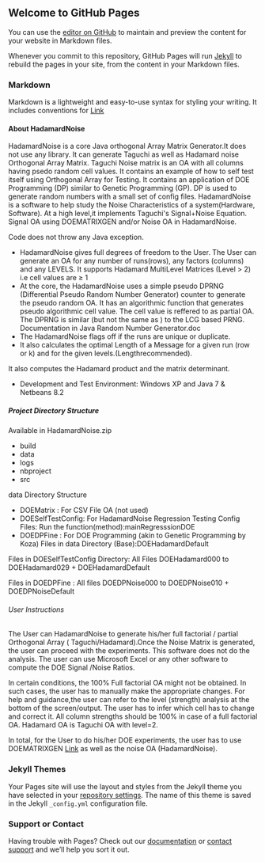 ## Welcome to GitHub Pages

You can use the [editor on GitHub](https://github.com/Rajesh-VPai/TaguchiHadamardNoise/edit/master/README.md) to maintain and preview the content for your website in Markdown files.

Whenever you commit to this repository, GitHub Pages will run [Jekyll](https://jekyllrb.com/) to rebuild the pages in your site, from the content in your Markdown files.

### Markdown

Markdown is a lightweight and easy-to-use syntax for styling your writing. It includes conventions for
[Link](https://github.com/Rajesh-VPai/HadamardNoise)
#### About HadamardNoise
HadamardNoise is a core Java orthogonal Array Matrix Generator.It does not use any library. It can generate Taguchi as well as Hadamard noise Orthogonal Array Matrix. Taguchi Noise matrix is an OA  with all columns having psedo random cell values.  It contains an example of how to self test itself using Orthogonal Array for Testing. It contains an application of DOE Programming (DP) similar to Genetic Programming (GP). DP is used to generate random numbers with a small set of config files. HadamardNoise is a software to help study the Noise Characteristics of a system(Hardware, Software). At a high level,it implements Taguchi's Signal+Noise Equation. Signal OA using DOEMATRIXGEN and/or Noise OA in HadamardNoise.

Code does not throw any Java exception.
- HadamardNoise gives full degrees of freedom to the User. The User can generate an OA for any number of runs(rows), any factors (columns) and any LEVELS. It supports Hadamard MultiLevel Matrices (Level > 2) i.e cell values are ≥ 1
- At the core, the HadamardNoise uses a simple pseudo DPRNG (Differential Pseudo Random Number Generator) counter to generate the pseudo random OA. It has an  algorithmic function that generates pseudo algorithmic cell value. The cell value is reffered to as partial OA. The DPRNG is similar (but not the same as ) to the LCG based PRNG. Documentation in Java Random Number Generator.doc
- The HadamardNoise flags off if the runs are unique or duplicate.
- It also calculates the optimal Length of a Message for a given run (row or k) and for the given levels.(Lengthrecommended).

It also computes the Hadamard product and the matrix determinant.
- Development and Test Environment: Windows XP and Java 7 & Netbeans 8.2

##### Project Directory Structure
Available in HadamardNoise.zip
- build
- data
- logs
- nbproject
- src

data Directory Structure
- DOEMatrix : For CSV File  OA (not used)
- DOESelfTestConfig: For HadamardNoise Regression Testing  Config Files: Run the function(method):mainRegresssionDOE
- DOEDPFine : For DOE Programming (akin to Genetic Programming by Koza)
Files in data Directory (Base):DOEHadamardDefault

Files in DOESelfTestConfig Directory: All Files DOEHadamard000 to DOEHadamard029 + DOEHadamardDefault

Files in DOEDPFine : All files DOEDPNoise000 to DOEDPNoise010 + DOEDPNoiseDefault
###### User Instructions
The User can HadamardNoise to generate his/her full factorial / partial Orthogonal Array ( Taguchi/Hadamard).Once the Noise Matrix is generated, the user can proceed with the experiments. This software does not do the analysis. The user can use Microsoft Excel or any other software to compute the DOE Signal /Noise Ratios.

In certain conditions, the 100% Full factorial OA might not be obtained. In such cases, the user has to manually make the appropriate changes. For help and guidance,the user can refer to the level (strength) analysis at the bottom of the screen/output. The user has to infer which cell has to change and correct it.
All column strengths should be 100% in case of a full factorial OA.
Hadamard OA is Taguchi OA with level=2.


In total, for the User to do his/her DOE experiments, the user has to use DOEMATRIXGEN [Link](https://github.com/Rajesh-VPai/DOEMatrixGen) as well as the noise OA (HadamardNoise).

### Jekyll Themes

Your Pages site will use the layout and styles from the Jekyll theme you have selected in your [repository settings](https://github.com/Rajesh-VPai/TaguchiHadamardNoise/settings). The name of this theme is saved in the Jekyll `_config.yml` configuration file.

### Support or Contact

Having trouble with Pages? Check out our [documentation](https://help.github.com/categories/github-pages-basics/) or [contact support](https://github.com/contact) and we’ll help you sort it out.
